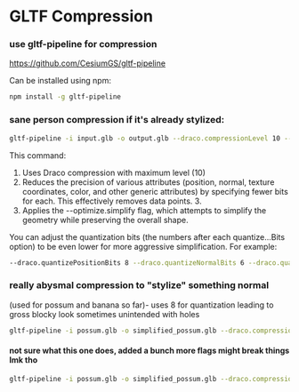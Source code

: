# GLTF Compression

### use gltf-pipeline for compression
https://github.com/CesiumGS/gltf-pipeline

Can be installed using npm:
```bash
npm install -g gltf-pipeline
```

### sane person compression if it's already stylized:
```bash
gltf-pipeline -i input.glb -o output.glb --draco.compressionLevel 10 --texcomp.quality 50 --texcomp.powerOfTwoImage true
```
This command:

1. Uses Draco compression with maximum level (10)
2. Reduces the precision of various attributes (position, normal, texture coordinates, color, and other generic attributes) by specifying fewer bits for each. This effectively removes data points. 3.
3. Applies the --optimize.simplify flag, which attempts to simplify the geometry while preserving the overall shape.

You can adjust the quantization bits (the numbers after each quantize...Bits option) to be even lower for more aggressive simplification. For example:

```bash
--draco.quantizePositionBits 8 --draco.quantizeNormalBits 6 --draco.quantizeTexcoordBits 6 --draco.quantizeColorBits 6 --draco.quantizeGenericBits 6
```


### really abysmal compression to "stylize" something normal
(used for possum and banana so far)- uses 8 for quantization leading to gross blocky look sometimes unintended with holes

```bash
gltf-pipeline -i possum.glb -o simplified_possum.glb --draco.compressionLevel 10 --draco.quantizePositionBits 6 --draco.quantizeNormalBits 4 --draco.quantizeTexcoordBits 4 --draco.quantizeColorBits 4 --draco.quantizeGenericBits 4 --optimize.simplify
```

#### not sure what this one does, added a bunch more flags might break things lmk tho
```bash
gltf-pipeline -i possum.glb -o simplified_possum.glb --draco.compressionLevel 10 --draco.quantizePositionBits 6 --draco.quantizeNormalBits 4 --draco.quantizeTexcoordBits 4 --draco.quantizeColorBits 4 --draco.quantizeGenericBits 4 --optimize.simplify --optimize.pruneUnused --optimize.mergeInstances --optimize.mergeMaterials --optimize.stripJoints
```